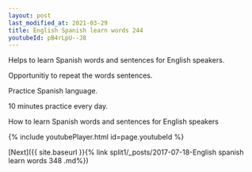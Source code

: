 ```yaml
---
layout: post
last_modified_at: 2021-03-29
title: English Spanish learn words 244 
youtubeId: pB4rLpU--J8
---
```

 
 
Helps to learn Spanish words and sentences for English speakers.

Opportunitiy to repeat the words sentences. 

Practice Spanish language. 
 
10 minutes practice every day. 
 
How to learn Spanish words and sentences for English speakers 
 
{% include youtubePlayer.html id=page.youtubeId %}
 
 
[Next]({{ site.baseurl }}{% link  split1/_posts/2017-07-18-English spanish learn words 348 .md%})
 
